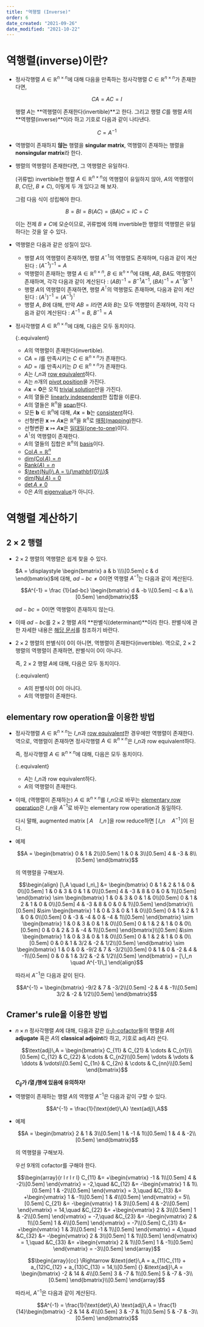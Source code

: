 ```yaml
---
title: "역행렬 (Inverse)"
order: 6
date_created: "2021-09-26"
date_modified: "2021-10-22"
---
```


# 역행렬(inverse)이란?

<ul>

<li><div markdown="block">

정사각행렬 $A \in \mathbb{R}^{n \times n}$에 대해 다음을 만족하는 정사각행렬 $C \in \mathbb{R}^{n \times n}$가 존재한다면,

$$CA = AC = I$$

행렬 $A$는 **역행렬이 존재한다(invertible)**고 한다. 그리고 행렬 $C$를 행렬 $A$의 **역행렬(inverse)**이라 하고 기호로 다음과 같이 나타낸다.

$$C = A^{-1}$$

</div></li>

<li><div markdown="block">

역행렬이 존재하지 **않는** 행렬을 **singular matrix**, 역행렬이 존재하는 행렬을 **nonsingular matrix**라 한다.

</div></li>

<li><div markdown="block">

행렬의 역행렬이 존재한다면, 그 역행렬은 유일하다.

<div class="proof-folder" markdown="block">

(귀류법) invertible한 행렬 $A \in \mathbb{R}^{n \times n}$의 역행렬이 유일하지 않아, $A$의 역행렬이 $B$, $C$(단, $B \neq C$), 이렇게 두 개 있다고 해 보자.

그럼 다음 식이 성립해야 한다.

$$B = BI = B(AC) = (BA)C = IC = C$$

이는 전제 $B \neq C$에 모순이므로, 귀류법에 의해 invertible한 행렬의 역행렬은 유일하다는 것을 알 수 있다.

</div>

</div></li>

<li><div markdown="block">

역행렬은 다음과 같은 성질이 있다.

- 행렬 $A$의 역행렬이 존재하면, 행렬 $A^{-1}$의 역행렬도 존재하며, 다음과 같이 계산된다 : $(A^{-1})^{-1} = A$
- 역행렬이 존재하는 행렬 $A \in \mathbb{R}^{n \times n}$, $B \in \mathbb{R}^{n \times n}$에 대해, $AB$, $BA$도 역행렬이 존재하며, 각각 다음과 같이 계산된다 : $(AB)^{-1} = B^{-1} A^{-1}$, $(BA)^{-1} = A^{-1} B^{-1}$
- 행렬 $A$의 역행렬이 존재하면, 행렬 $A^{\intercal}$의 역행렬도 존재하며, 다음과 같이 계산된다 : $(A^{\intercal})^{-1} = (A^{-1})^{\intercal}$
- 행렬 $A$, $B$에 대해, 만약 $AB = I$라면 $A$와 $B$는 모두 역행렬이 존재하며, 각각 다음과 같이 계산된다 : $A^{-1} = B$, $B^{-1} = A$

</div></li>

<li><div markdown="block">

정사각행렬 $A \in \mathbb{R}^{n \times n}$에 대해, 다음은 모두 동치이다.

{:.equivalent}
- $A$의 역행렬이 존재한다(invertible).
- $CA = I$를 만족시키는 $C \in \mathbb{R}^{n \times n}$가 존재한다.
- $AD = I$를 만족시키는 $D \in \mathbb{R}^{n \times n}$가 존재한다.
- $A$는 $I\_n$과 [row equivalent](/linear_algebra/echelon-form)하다.
- $A$는 $n$개의 [pivot position](/linear_algebra/echelon-form)을 가진다.
- $A \mathbf{x} = \mathbf{0}$은 오직 [trivial solution](/linear_algebra/linear-system)만을 가진다.
- $A$의 열들은 [linearly independent](/linear_algebra/linear-combination)한 집합을 이룬다.
- $A$의 열들은 $\mathbb{R}^n$을 [span](/linear_algebra/linear-combination)한다.
- 모든 $\mathbf{b} \in \mathbb{R}^n$에 대해, $A \mathbf{x} = \mathbf{b}$는 [consistent](/linear_algebra/linear-system)하다.
- 선형변환 $\mathbf{x} \mapsto A\mathbf{x}$은 $\mathbb{R}^n$을 $\mathbb{R}^n$로 [매핑(mapping)](/linear_algebra/linear-transformation)한다.
- 선형변환 $\mathbf{x} \mapsto A\mathbf{x}$은 [일대일(one-to-one)](/linear_algebra/linear-transformation)이다.
- $A^\intercal$의 역행렬이 존재한다.
- $A$의 열들의 집합은 $\mathbb{R}^n$의 [basis](/linear_algebra/vector-space)이다.
- [$\text{Col}\,A = \mathbb{R}^n$](/linear_algebra/vector-space)
- [$\text{dim}(\text{Col}\,A) = n$](/linear_algebra/vector-space)
- [$\text{Rank}(A) = n$](/linear_algebra/vector-space)
- [$\text{Nul}\,A = \\{\mathbf{0}\\}$](/linear_algebra/vector-space)
- [$\text{dim}(\text{Nul}\,A) = 0$](/linear_algebra/vector-space)
- [$\text{det}\,A \neq 0$](/linear_algebra/determinant)
- 0은 $A$의 [eigenvalue](/linear_algebra/eigenvector-eigenvalue)가 아니다.

</div></li>

</ul>

# 역행렬 계산하기

## 2 × 2 행렬

<ul>

<li><div markdown="block">

$2 \times 2$ 행렬의 역행렬은 쉽게 찾을 수 있다.

$A = \displaystyle \begin{bmatrix} a & b \\\\[0.5em] c & d \end{bmatrix}$에 대해, $ad-bc \neq 0$이면 역행렬 $A^{-1}$는 다음과 같이 계산된다.

$$A^{-1} = \frac {1}{ad-bc} \begin{bmatrix}
d & -b \\[0.5em]
-c & a \\[0.5em]
\end{bmatrix}$$

$ad-bc = 0$이면 역행렬이 존재하지 않는다.

</div></li>

<li><div markdown="block">

이때 $ad-bc$를 $2 \times 2$ 행렬 $A$의 **판별식(determinant)**이라 한다. 판별식에 관한 자세한 내용은 [해당 문서](/linear_algebra/determinant)를 참조하기 바란다.

</div></li>

<li><div markdown="block">

$2 \times 2$ 행렬의 판별식이 0이 아니면, 역행렬이 존재한다(invertible). 역으로, $2 \times 2$ 행렬의 역행렬이 존재하면, 판별식이 0이 아니다.

즉, $2 \times 2$ 행렬 $A$에 대해, 다음은 모두 동치이다.

{:.equivalent}
- $A$의 판별식이 0이 아니다.
- $A$의 역행렬이 존재한다.

</div></li>

</ul>

## elementary row operation을 이용한 방법

<ul>

<li><div markdown="block">

정사각행렬 $A \in \mathbb{R}^{n \times n}$는 $I\_n$과 [row equivalent](/linear_algebra/echelon-form)한 경우에만 역행렬이 존재한다. 역으로, 역행렬이 존재하면 정사각행렬 $A \in \mathbb{R}^{n \times n}$은 $I\_n$과 row equivalent하다.

즉, 정사각행렬 $A \in \mathbb{R}^{n \times n}$에 대해, 다음은 모두 동치이다.

{:.equivalent}
- $A$는 $I\_n$과 row equivalent하다.
- $A$의 역행렬이 존재한다.

</div></li>

<li><div markdown="block">

이때, (역행렬이 존재하는) $A \in \mathbb{R}^{n \times n}$를 $I\_n$으로 바꾸는 [elementary row operation](/linear_algebra/echelon-form)은 $I\_n$을 $A^{-1}$로 바꾸는 elementary row operation과 동일하다.

다시 말해, augmented matrix $[\,A \quad I\_n\,]$을 row reduce하면 $[\,I\_n \quad A^{-1}\,]$이 된다.

</div></li>

<li><div markdown="block">

예제

$$A = \begin{bmatrix}
0 & 1 & 2\\[0.5em]
1 & 0 & 3\\[0.5em]
4 & -3 & 8\\[0.5em]
\end{bmatrix}$$

의 역행렬을 구해보자.

$$\begin{align}
[\,A \quad I_n\,]
&= \begin{bmatrix}
0 & 1 & 2 & 1 & 0 & 0\\[0.5em]
1 & 0 & 3 & 0 & 1 & 0\\[0.5em]
4 & -3 & 8 & 0 & 0 & 1\\[0.5em]
\end{bmatrix}
\sim \begin{bmatrix}
1 & 0 & 3 & 0 & 1 & 0\\[0.5em]
0 & 1 & 2 & 1 & 0 & 0\\[0.5em]
4 & -3 & 8 & 0 & 0 & 1\\[0.5em]
\end{bmatrix}\\[0.5em]
&\sim \begin{bmatrix}
1 & 0 & 3 & 0 & 1 & 0\\[0.5em]
0 & 1 & 2 & 1 & 0 & 0\\[0.5em]
0 & -3 & -4 & 0 & -4 & 1\\[0.5em]
\end{bmatrix}
\sim \begin{bmatrix}
1 & 0 & 3 & 0 & 1 & 0\\[0.5em]
0 & 1 & 2 & 1 & 0 & 0\\[0.5em]
0 & 0 & 2 & 3 & -4 & 1\\[0.5em]
\end{bmatrix}\\[0.5em]
&\sim \begin{bmatrix}
1 & 0 & 3 & 0 & 1 & 0\\[0.5em]
0 & 1 & 2 & 1 & 0 & 0\\[0.5em]
0 & 0 & 1 & 3/2 & -2 & 1/2\\[0.5em]
\end{bmatrix}
\sim \begin{bmatrix}
1 & 0 & 0 & -9/2 & 7 & -3/2\\[0.5em]
0 & 1 & 0 & -2 & 4 & -1\\[0.5em]
0 & 0 & 1 & 3/2 & -2 & 1/2\\[0.5em]
\end{bmatrix}
= [\,I_n \quad A^{-1}\,]
\end{align}$$

따라서 $A^{-1}$은 다음과 같이 된다.

$$A^{-1} = \begin{bmatrix}
-9/2 & 7 & -3/2\\[0.5em]
-2 & 4 & -1\\[0.5em]
3/2 & -2 & 1/2\\[0.5em]
\end{bmatrix}$$

</div></li>

</ul>

## Cramer's rule을 이용한 방법

<ul>

<li><div markdown="block">

$n \times n$ 정사각행렬 $A$에 대해, 다음과 같은 [($i$-$j$)-cofactor](/linear_algebra/determinant)들의 행렬을 $A$의 **adjugate** 혹은 $A$의 **classical adjoint**라 하고, 기호로 $\text{adj}\,A$라 쓴다.

$$\text{adj}\,A = \begin{bmatrix}
C_{11} & C_{21} & \cdots & C_{n1}\\[0.5em]
C_{12} & C_{22} & \cdots & C_{n2}\\[0.5em]
\vdots & \vdots & \ddots & \vdots\\[0.5em]
C_{1n} & C_{2n} & \cdots & C_{nn}\\[0.5em]
\end{bmatrix}$$

**$C_{ij}$가 $i$열 $j$행에 있음에 유의하자!**

</div></li>

<li><div markdown="block">

역행렬이 존재하는 행렬 $A$의 역행렬 $A^{-1}$은 다음과 같이 구할 수 있다.

$$A^{-1} = \frac{1}{\text{det}\,A} \text{adj}\,A$$

</div></li>

<li><div markdown="block">

예제

$$A = \begin{bmatrix}
2 & 1 & 3\\[0.5em]
1 & -1 & 1\\[0.5em]
1 & 4 & -2\\[0.5em]
\end{bmatrix}$$

의 역행렬을 구해보자.

우선 9개의 cofactor를 구해야 한다.

$$\begin{array}{r l r l r l}
C_{11} &= +\begin{vmatrix}
-1 & 1\\[0.5em]
4 & -2\\[0.5em]
\end{vmatrix} = -2,\quad
&C_{12} &= -\begin{vmatrix}
1 & 1\\[0.5em]
1 & -2\\[0.5em]
\end{vmatrix} = 3,\quad
&C_{13} &= +\begin{vmatrix}
1 & -1\\[0.5em]
1 & 4\\[0.5em]
\end{vmatrix} = 5\\[0.5em]
C_{21} &= -\begin{vmatrix}
1 & 3\\[0.5em]
4 & -2\\[0.5em]
\end{vmatrix} = 14,\quad
&C_{22} &= +\begin{vmatrix}
2 & 3\\[0.5em]
1 & -2\\[0.5em]
\end{vmatrix} = -7,\quad
&C_{23} &= -\begin{vmatrix}
2 & 1\\[0.5em]
1 & 4\\[0.5em]
\end{vmatrix} = -7\\[0.5em]
C_{31} &= +\begin{vmatrix}
1 & 3\\[0.5em]
-1 & 1\\[0.5em]
\end{vmatrix} = 4,\quad
&C_{32} &= -\begin{vmatrix}
2 & 3\\[0.5em]
1 & 1\\[0.5em]
\end{vmatrix} = 1,\quad
&C_{33} &= +\begin{vmatrix}
2 & 1\\[0.5em]
1 & -1\\[0.5em]
\end{vmatrix} = -3\\[0.5em]
\end{array}$$

$$\begin{array}{cc}
\Rightarrow &\text{det}\,A = a_{11}C_{11} + a_{12}C_{12} + a_{13}C_{13} = 14,\\[0.5em]
{} &\text{adj}\,A = \begin{bmatrix}
-2 & 14 & 4\\[0.5em]
3 & -7 & 1\\[0.5em]
5 & -7 & -3\\[0.5em]
\end{bmatrix}\\[0.5em]
\end{array}$$

따라서, $A^{-1}$은 다음과 같이 계산된다.

$$A^{-1} = \frac{1}{\text{det}\,A} \text{adj}\,A = \frac{1}{14}\begin{bmatrix}
-2 & 14 & 4\\[0.5em]
3 & -7 & 1\\[0.5em]
5 & -7 & -3\\[0.5em]
\end{bmatrix}$$

</div></li>

</ul>